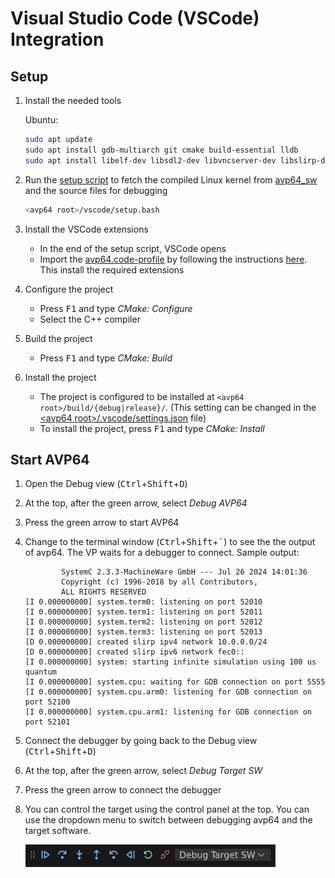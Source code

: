 # Visual Studio Code (VSCode) Integration

## Setup

1. Install the needed tools

    Ubuntu:

    ```bash
    sudo apt update
    sudo apt install gdb-multiarch git cmake build-essential lldb         # development tools
    sudo apt install libelf-dev libsdl2-dev libvncserver-dev libslirp-dev # dependencies
    ```

1. Run the [setup script](setup.bash) to fetch the compiled Linux kernel from [avp64_sw](https://github.com/aut0/avp64_sw) and the source files for debugging

    ```bash
    <avp64 root>/vscode/setup.bash
    ```

1. Install the VSCode extensions

    * In the end of the setup script, VSCode opens
    * Import the [avp64.code-profile](avp64.code-profile) by following the instructions [here](https://code.visualstudio.com/docs/editor/profiles#_import). This install the required extensions

1. Configure the project

    * Press <kbd>F1</kbd> and type _CMake: Configure_
    * Select the C++ compiler

1. Build the project

    * Press <kbd>F1</kbd> and type _CMake: Build_

1. Install the project

    * The project is configured to be installed at `<avp64 root>/build/{debug|release}/`. (This setting can be changed in the [\<avp64 root\>/.vscode/settings.json](../.vscode/settings.json) file)
    * To install the project, press <kbd>F1</kbd> and type _CMake: Install_

## Start AVP64

1. Open the Debug view (<kbd>Ctrl</kbd>+<kbd>Shift</kbd>+<kbd>D</kbd>)
1. At the top, after the green arrow, select _Debug AVP64_
1. Press the green arrow to start AVP64
1. Change to the terminal window (<kbd>Ctrl</kbd>+<kbd>Shift</kbd>+<kbd>`</kbd>) to see the the output of avp64.
    The VP waits for a debugger to connect.
    Sample output:

    ```text
            SystemC 2.3.3-MachineWare GmbH --- Jul 26 2024 14:01:36
            Copyright (c) 1996-2018 by all Contributors,
            ALL RIGHTS RESERVED
    [I 0.000000000] system.term0: listening on port 52010
    [I 0.000000000] system.term1: listening on port 52011
    [I 0.000000000] system.term2: listening on port 52012
    [I 0.000000000] system.term3: listening on port 52013
    [D 0.000000000] created slirp ipv4 network 10.0.0.0/24
    [D 0.000000000] created slirp ipv6 network fec0::
    [I 0.000000000] system: starting infinite simulation using 100 us quantum
    [I 0.000000000] system.cpu: waiting for GDB connection on port 5555
    [I 0.000000000] system.cpu.arm0: listening for GDB connection on port 52100
    [I 0.000000000] system.cpu.arm1: listening for GDB connection on port 52101
    ```

1. Connect the debugger by going back to the Debug view (<kbd>Ctrl</kbd>+<kbd>Shift</kbd>+<kbd>D</kbd>)
1. At the top, after the green arrow, select _Debug Target SW_
1. Press the green arrow to connect the debugger
1. You can control the target using the control panel at the top.
    You can use the dropdown menu to switch between debugging avp64 and the target software.

    <img src="assets/control_panel.png" width="400">
